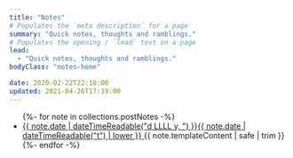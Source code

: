 ```yaml
---
title: "Notes"
# Populates the `meta description` for a page
summary: "Quick notes, thoughts and ramblings."
# Populates the opening / `lead` text on a page
lead:
  - "Quick notes, thoughts and ramblings."
bodyClass: "notes-home"

date: 2020-02-22T22:10:00
updated: 2021-04-26T17:19:00
---
```


<ul class="[ notes__list ] [ flow ]">
{%- for note in collections.postNotes -%}
  <li class="[ notes__list-item ]">
    <article class="[ note__summary ] [ flow ]">
      <a href="{{ note.url }}">
        <time datetime="{{ note.date | dateTime }}">{{ note.date | dateTimeReadable("d LLLL y, ") }}{{ note.date | dateTimeReadable("t") | lower }}</time>
      </a>
      {{ note.templateContent | safe | trim }}
    </article>
  </li>
{%- endfor -%}
</ul>

